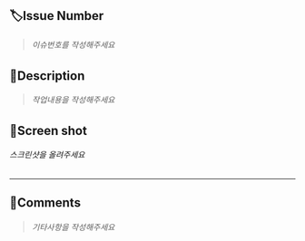 ## 🏷️Issue Number
> ###### 이슈번호를 작성해주세요 

## 📝Description
> ###### 작업내용을 작성해주세요

## 📸Screen shot
###### 스크린샷을 올려주세요
<hr/>

## 📝Comments
> ###### 기타사항을 작성해주세요
